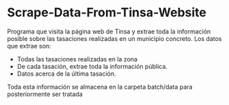 # Scrape-Data-From-Tinsa-Website

Programa que visita la página web de Tinsa y extrae toda la información posible sobre las tasaciones realizadas en un municipio concreto.
Los datos que extrae son:
  - Todas las tasaciones realizadas en la zona
  - De cada tasación, extrae toda la información pública. 
  - Datos acerca de la última tasación.
 
 Toda esta información se almacena en la carpeta batch/data para posteriormente ser tratada
